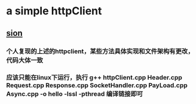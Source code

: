 # a simple httpClient
## [sion](https://github.com/zanllp/sion)
### 个人复现的上述的httpclient，某些方法具体实现和文件架构有更改，代码大体一致
### 应该只能在linux下运行，执行 g++ httpClient.cpp Header.cpp Request.cpp Response.cpp SocketHandler.cpp PayLoad.cpp Async.cpp -o hello -lssl -pthread 编译链接即可
